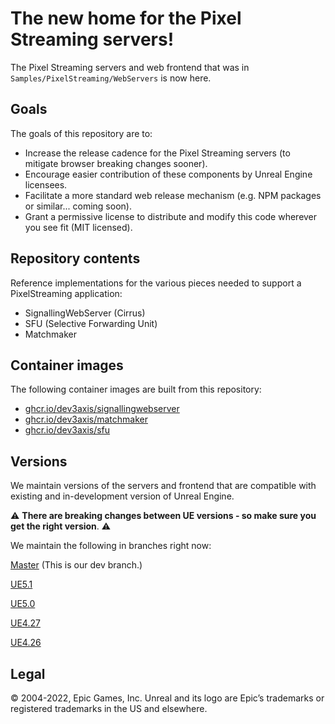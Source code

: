 # The new home for the Pixel Streaming servers!

The Pixel Streaming servers and web frontend that was in `Samples/PixelStreaming/WebServers` is now here.

## Goals

The goals of this repository are to:

- Increase the release cadence for the Pixel Streaming servers (to mitigate browser breaking changes sooner).
- Encourage easier contribution of these components by Unreal Engine licensees.
- Facilitate a more standard web release mechanism (e.g. NPM packages or similar... coming soon).
- Grant a permissive license to distribute and modify this code wherever you see fit (MIT licensed).

## Repository contents

Reference implementations for the various pieces needed to support a PixelStreaming application:

- SignallingWebServer (Cirrus)
- SFU (Selective Forwarding Unit)
- Matchmaker

## Container images

The following container images are built from this repository:

- [ghcr.io/dev3axis/signallingwebserver](https://github.com/dev3axis/PixelStreamingInfrastructure/pkgs/container/signallingwebserver)
- [ghcr.io/dev3axis/matchmaker](https://github.com/dev3axis/PixelStreamingInfrastructure/pkgs/container/matchmaker)
- [ghcr.io/dev3axis/sfu](https://github.com/dev3axis/PixelStreamingInfrastructure/pkgs/container/sfu)

## Versions

We maintain versions of the servers and frontend that are compatible with existing and in-development version of Unreal Engine.

:warning: **There are breaking changes between UE versions - so make sure you get the right version**. :warning:

We maintain the following in branches right now:

[Master](https://github.com/EpicGames/PixelStreamingInfrastructure/tree/master) (This is our dev branch.)

[UE5.1](https://github.com/EpicGames/PixelStreamingInfrastructure/tree/UE5.1)

[UE5.0](https://github.com/EpicGames/PixelStreamingInfrastructure/tree/UE5.0)

[UE4.27](https://github.com/EpicGames/PixelStreamingInfrastructure/tree/UE4.27)

[UE4.26](https://github.com/EpicGames/PixelStreamingInfrastructure/tree/UE4.26)

## Legal

© 2004-2022, Epic Games, Inc. Unreal and its logo are Epic’s trademarks or registered trademarks in the US and elsewhere.
